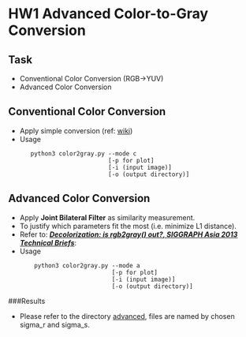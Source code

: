 # HW1 Advanced Color-to-Gray Conversion

## Task
* Conventional Color Conversion (RGB->YUV)
* Advanced Color Conversion

## Conventional Color Conversion
* Apply simple conversion (ref: [wiki](https://en.wikipedia.org/wiki/YUV))
* Usage
     ```
        python3 color2gray.py --mode c 
                              [-p for plot] 
                              [-i (input image)] 
                              [-o (output directory)]
     ```

## Advanced Color Conversion
* Apply **Joint Bilateral Filter** as similarity measurement.
* To justify which parameters fit the most (i.e. minimize L1 distance).
* Refer to: [***Decolorization: is rgb2gray() out?, SIGGRAPH Asia 2013 Technical Briefs***](https://ybsong00.github.io/siga13tb/siga13tb_final.pdf):
* Usage
    ```
        python3 color2gray.py --mode a 
                              [-p for plot] 
                              [-i (input image)] 
                              [-o (output directory)]
    ```
###Results    
* Please refer to the directory [advanced](https://github.com/fanoping/Computer-Vision/tree/master/hw1/advanced), files are named by chosen sigma_r and sigma_s.
